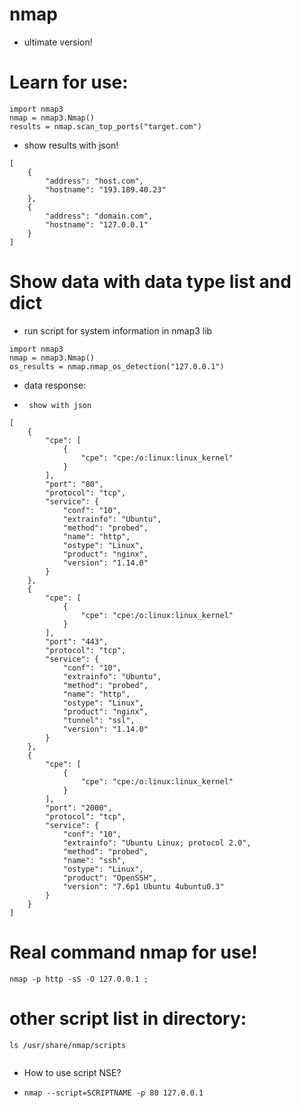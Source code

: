 # nmap
+ ultimate version!


# Learn for use:

```
import nmap3
nmap = nmap3.Nmap()
results = nmap.scan_top_ports("target.com")
```
+ show results with json!

```
[
    {
        "address": "host.com",
        "hostname": "193.189.40.23"
    },
    {
        "address": "domain.com",
        "hostname": "127.0.0.1"
    }
]

```
# Show data with data type list and dict

* run script for system information in nmap3 lib

```
import nmap3
nmap = nmap3.Nmap()
os_results = nmap.nmap_os_detection("127.0.0.1")
```

+ data response:
+      show with json

```
[
    {
        "cpe": [
            {
                "cpe": "cpe:/o:linux:linux_kernel"
            }
        ],
        "port": "80",
        "protocol": "tcp",
        "service": {
            "conf": "10",
            "extrainfo": "Ubuntu",
            "method": "probed",
            "name": "http",
            "ostype": "Linux",
            "product": "nginx",
            "version": "1.14.0"
        }
    },
    {
        "cpe": [
            {
                "cpe": "cpe:/o:linux:linux_kernel"
            }
        ],
        "port": "443",
        "protocol": "tcp",
        "service": {
            "conf": "10",
            "extrainfo": "Ubuntu",
            "method": "probed",
            "name": "http",
            "ostype": "Linux",
            "product": "nginx",
            "tunnel": "ssl",
            "version": "1.14.0"
        }
    },
    {
        "cpe": [
            {
                "cpe": "cpe:/o:linux:linux_kernel"
            }
        ],
        "port": "2000",
        "protocol": "tcp",
        "service": {
            "conf": "10",
            "extrainfo": "Ubuntu Linux; protocol 2.0",
            "method": "probed",
            "name": "ssh",
            "ostype": "Linux",
            "product": "OpenSSH",
            "version": "7.6p1 Ubuntu 4ubuntu0.3"
        }
    }
]
```
# Real command nmap for use!

```
nmap -p http -sS -O 127.0.0.1 ;
```
# other script list in directory:

```
ls /usr/share/nmap/scripts
```

<img herf="https://github.com/drcayber/nmap/blob/main/fonts/git.png">


- How to use script NSE?
+   ```
    nmap --script=SCRIPTNAME -p 80 127.0.0.1
    ```
    
